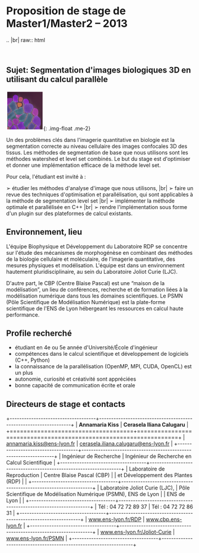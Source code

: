 Proposition de stage de Master1/Master2 – 2013
==============================================

.. |br| raw:: html

   <br>

Sujet: Segmentation d'images biologiques 3D en utilisant du calcul parallèle
----------------------------------------------------------------------------

![Image rdp](../../_static/img_projets/stage_rdp.png){: .img-float .me-2} 

Un des problèmes clés dans l'imagerie quantitative en biologie est la segmentation correcte au niveau cellulaire des images confocales 3D des tissus. Les méthodes de segmentation de base que nous utilisons sont les méthodes watershed et level set combinés. Le but du stage est d'optimiser et donner une implémentation efficace de la méthode level set.

Pour cela, l'étudiant est invité à :

➢ étudier les méthodes d'analyse d'image que nous utilisons, |br|
➢ faire un revue des techniques d'optimisation et parallélisation, qui sont applicables à la méthode de segmentation level set |br|
➢ implémenter la méthode optimale et parallélisée en C++ |br|
➢ rendre l'implémentation sous forme d'un plugin sur des plateformes de calcul existants.

Environnement, lieu
-------------------

L'équipe Biophysique et Développement du Laboratoire RDP se concentre sur l'étude des mécanismes de morphogénèse en combinant des méthodes de la biologie cellulaire et moléculaire, de l'imagerie quantitative, des mesures physiques et modélisation. L'équipe est dans un environnement hautement pluridisciplinaire, au sein du Laboratoire Joliot Curie (LJC).

D'autre part, le CBP (Centre Blaise Pascal) est une “maison de la modélisation”, un lieu de conférences, recherche et de formation liées à la modélisation numérique dans tous les domaines scientifiques. Le PSMN (Pôle Scientifique de Modélisation Numérique) est la plate-forme scientifique de l'ENS de Lyon hébergeant les ressources en calcul haute performance.

Profile recherché
-----------------

* étudiant en 4e ou 5e année d'Université/École d'ingénieur
* compétences dans le calcul scientifique et développement de logiciels (C++, Python)
* la connaissance de la parallélisation (OpenMP, MPI, CUDA, OpenCL) est un plus
* autonomie, curiosité et créativité sont appréciées
* bonne capacité de communication écrite et orale

Directeurs de stage et contacts
-------------------------------

+------------------------------------+------------------------------------------------------------------+
| **Annamaria Kiss**                 | **Cerasela Iliana Calugaru**                                     | 
+====================================+==================================================================+
| annamaria.kiss@ens-lyon.fr         | cerasela.iliana.calugaru@ens-lyon.fr                             |
+------------------------------------+------------------------------------------------------------------+
| Ingénieur de Recherche             | Ingénieur de Recherche en Calcul Scientifique                    |
+------------------------------------+------------------------------------------------------------------+
| Laboratoire de Reproduction        | Centre Blaise Pascal (CBP)                                       |
| et Développement des Plantes (RDP) |                                                                  |
+------------------------------------+------------------------------------------------------------------+
| Laboratoire Joliot Curie (LJC),    | Pôle Scientifique de Modélisation Numérique (PSMN), ENS de Lyon  |
| ENS de Lyon                        |                                                                  |
+------------------------------------+------------------------------------------------------------------+
| Tél : 04 72 72 89 37               | Tél : 04 72 72 86 31                                             |
+------------------------------------+------------------------------------------------------------------+
| www.ens-lyon.fr/RDP                | www.cbp.ens-lyon.fr                                              |
+------------------------------------+------------------------------------------------------------------+
| www.ens-lyon.fr/Joliot-Curie       | www.ens-lyon.fr/PSMN                                             |
+------------------------------------+------------------------------------------------------------------+